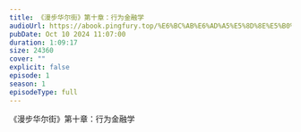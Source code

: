 ```yaml
---
title: 《漫步华尔街》第十章：行为金融学
audioUrl: https://abook.pingfury.top/%E6%BC%AB%E6%AD%A5%E5%8D%8E%E5%B0%94%E8%A1%97-10-tmp2cmqyzy1.mp3
pubDate: Oct 10 2024 11:07:00
duration: 1:09:17
size: 24360
cover: ""
explicit: false
episode: 1
season: 1
episodeType: full
---
```

《漫步华尔街》第十章：行为金融学

